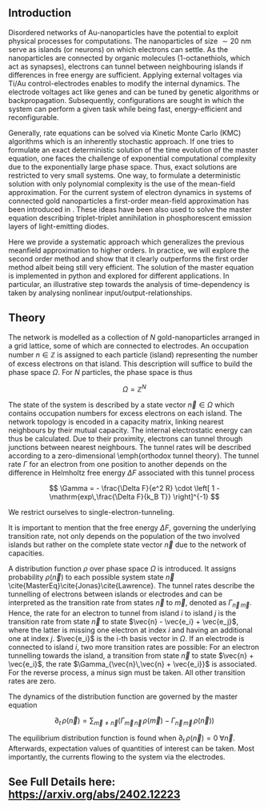 ## Introduction

Disordered networks of $\mathrm{Au}$-nanoparticles have the potential to exploit physical processes for computations.
The nanoparticles of size $\sim 20$ nm serve as islands (or neurons) on which electrons can settle. As the nanoparticles are connected by organic molecules (1-octanethiols, which act as synapses), electrons can tunnel between neighbouring islands if differences in free energy are sufficient. Applying external voltages via Ti/Au control-electrodes enables to modify the internal dynamics. The electrode voltages act like genes and can be tuned by genetic algorithms or backpropagation. Subsequently, configurations are sought in which the system can perform a given task while being fast, energy-efficient and reconfigurable.

Generally, rate equations can be solved via Kinetic Monte Carlo (KMC) algorithms which is an inherently stochastic approach. If one tries to formulate an exact deterministic solution of the time evolution of the master equation, one faces the challenge of exponential computational complexity due to the exponentially large phase space. Thus, exact solutions are restricted to very small systems. One way, to formulate a deterministic solution with only polynomial complexity is the use of the mean-field approximation. For the current system of electron dynamics in systems of connected gold nanoparticles a first-order mean-field approximation has been introduced in . These ideas have been also used to solve the master equation describing triplet-triplet annihilation in phosphorescent emission layers of  light-emitting diodes.  

Here we provide a systematic approach which generalizes the previous meanfield approximation to higher orders. In practice, we will explore the second order method and show that it clearly outperforms the first order method albeit being still very efficient. The solution of the master equation is implemented in python and explored for different applications. In particular, an illustrative step towards the analysis of time-dependency is taken by analysing nonlinear input/output-relationships.

## Theory

The network is modelled as a collection of $N$ gold-nanoparticles arranged in a grid lattice, some of which are connected to electrodes. An occupation number $n \in \mathbb{Z}$ is assigned to each particle (island) representing the number of excess electrons on that island. This description will suffice to build the phase space $\Omega$. For $N$ particles, the phase space is thus


$$
    \Omega = \mathbb{Z}^N
$$

The state of the system is described by a state vector $\vec{n} \in \Omega$ which contains occupation numbers for excess electrons on each island. The network topology is encoded in a capacity matrix, linking nearest neighbours by their mutual capacity. The internal electrostatic energy can thus be calculated. Due to their proximity, electrons can tunnel through junctions between nearest neighbours. The tunnel rates will be described according to a zero-dimensional \emph{orthodox tunnel theory}. The tunnel rate $\Gamma$ for an electron from one position to another depends on the difference in Helmholtz free energy $\Delta F$ associated with this tunnel process

$$
    \Gamma = - \frac{\Delta F}{e^2 R} \cdot \left[ 1 - \mathrm{exp\,\frac{\Delta F}{k_B T}} \right]^{-1}
$$


We restrict ourselves to single-electron-tunneling.

It is important to mention that the free energy $\Delta F$, governing the underlying transition rate, not only depends on the population of the two involved islands but rather on the complete state vector $\vec{n}$ due to the network of capacities.  

A distribution function $\rho$ over phase space $\Omega$ is introduced. It assigns probability $\rho(\vec{n})$ to each possible system state $\vec{n}$ \cite{MasterEq}\cite{Jonas}\cite{Lawrence}. The tunnel rates describe the tunnelling of electrons between islands or electrodes and can be interpreted as the transition rate from states $\vec{n}$ to $\vec{m}$, denoted as $\Gamma_{\vec{n}\,\vec{m}}$. Hence, the rate for an electron to tunnel from island $i$ to island $j$ is the transition rate from state $\vec{n}$ to state $\vec{n} - \vec{e_i} + \vec{e_j}$, where the latter is missing one electron at index $i$ and having an additional one at index $j$. $\vec{e_i}$ is the i-th basis vector in $\Omega$. If an electrode is connected to island $i$, two more transition rates are possible: For an electron tunnelling towards the island, a transition from state $\vec{n}$ to state $\vec{n} + \vec{e_i}$, the rate $\Gamma_{\vec{n}\,\vec{n} + \vec{e_i}}$ is associated. For the reverse process, a minus sign must be taken. All other transition rates are zero.

The dynamics of the distribution function are governed by the master equation

$$
    \partial_t\, \rho(\vec{n}) = \sum_{\vec{m} \neq \vec{n}}( \Gamma_{\vec{m}\,\vec{n}} \,\rho (\vec{m}) - \Gamma_{\vec{n}\,\vec{m}} \,\rho (\vec{n}))
$$

The equilibrium distribution function is found when $\partial_t \, \rho(\vec{n}) = 0 \;\forall \vec{n}$. Afterwards, expectation values of quantities of interest can be taken. Most importantly, the currents flowing to the system via the electrodes.


## See Full Details here: https://arxiv.org/abs/2402.12223
